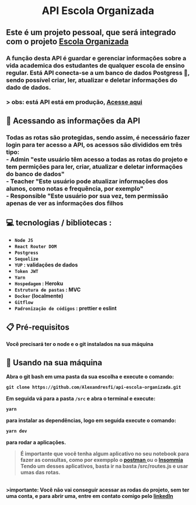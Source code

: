 <h1 align="center" >API Escola Organizada</h1>

<h2> Este é um projeto pessoal, que será integrado com o projeto <a href="https://github.com/Alexandresfi/EscolaOrganizada"> Escola Organizada </a> </h2>

<h3> 
  A função desta API é guardar e gerenciar informações sobre a vida academica dos estudantes de qualquer escola de ensino regular. 
Está API conecta-se a um banco de dados Postgress 🐘, sendo possível criar, ler, atualizar e deletar informações do dado de dados.
<br> <br>
> obs: está API está em produção, <a href=""https://api-escola-organizada.herokuapp.com/ > Acesse aqui </a>
</h3>

<h2>
    🔎 Acessando as informações da API
</h2>

<h3> 
 Todas as rotas são protegidas, sendo assim, é necessário fazer login para ter acesso a API, os acessos são divididos em três tipo: <br>
  - Admin "este usuário têm acesso a todas as rotas do projeto e tem permições para ler, criar, atualizar e deletar informações do banco de dados"<br>
  - Teacher "Este usuário pode atualizar informações dos alunos, como notas e frequência, por exemplo"<br>
  - Responsible "Este usuário por sua vez, tem permissão apenas de ver as informações dos filhos
</h3>

<h2> 
 💻 tecnologias / bibliotecas :
</h2>

-  <strong> `Node JS` <strong>
-  <strong> `React Router DOM` <strong>
-  <strong> `Postgress` <strong>
-  <strong> `Sequelize` <strong>
-  <strong> `YUP` <strong> : validações de dados
-  <strong> `Token JWT` <strong>
-  <strong> `Yarn`<strong>
-  <strong> `Hospedagem` <strong> : Heroku
-  <strong> `Estrutura de pastas` <strong> : MVC
-  <strong> `Docker` (localmente) <strong>
-  <strong> `Gitflow` <strong>
-  <strong> `Padronização de códigos` <strong> : prettier e eslint

<h2>
    📋 Pré-requisitos
</h2>

<p> Você precisará ter o node e o git instalados na sua máquina</p>


<h2>
    🔧 Usando na sua máquina
</h2>
Abra o git bash em uma pasta da sua escolha e execute o comando:

```md
git clone https://github.com/Alexandresfi/api-escola-organizada.git
```

Em seguida vá para a pasta `/src` e abra o terminal  e execute: 

```md
yarn
```

para instalar as dependências, logo em seguida execute o comando: 

```md
yarn dev
```

para rodar a aplicações. 

> É importante que você tenha algum aplicativo no seu notebook para fazer as consultas, como por exempplo o <a href="https://www.postman.com/downloads/"> postman </a>
ou o <a href="https://insomnia.rest/download">Insommia</a> 
Tendo um desses aplicativos, basta ir na basta /src/routes.js e usar umas das rotas.
<br>
>importante: Você não vai conseguir acessar as rodas do projeto, sem ter uma conta, e para abrir uma, entre em contato comigo pelo <a href="https://www.linkedin.com/in/alexandre-nascimento-66692920a/">linkedIn</a> 
